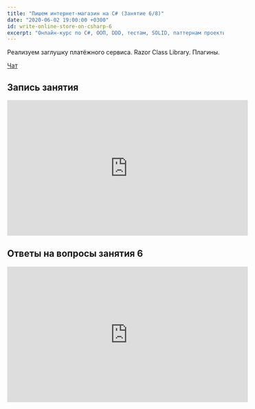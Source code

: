 ```yaml
---
title: "Пишем интернет-магазин на C# (Занятие 6/8)"
date: "2020-06-02 19:00:00 +0300"
id: write-online-store-on-csharp-6
excerpt: "Онлайн-курс по C#, ООП, DDD, тестам, SOLID, паттернам проектирования, Agile."
---
```


Реализуем заглушку платёжного сервиса. Razor Class Library.
Плагины.

[Чат](/download/write-online-shop-on-csharp-6.txt)

## Запись занятия

<div class="video">
    <iframe width="560" height="315" src="https://www.youtube.com/embed/K4CpLIo_Eew" frameborder="0" allow="accelerometer; autoplay; encrypted-media; gyroscope; picture-in-picture" allowfullscreen></iframe>
</div>

## Ответы на вопросы занятия 6

<div class="video">
    <iframe width="560" height="315" src="https://www.youtube.com/embed/ofFOcb6dlIM" frameborder="0" allow="accelerometer; autoplay; clipboard-write; encrypted-media; gyroscope; picture-in-picture" allowfullscreen></iframe>
</div>
